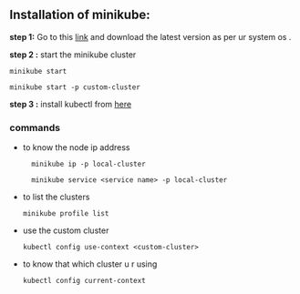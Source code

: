 ## Installation of minikube: 
__step 1:__ Go to this [link](https://minikube.sigs.k8s.io/docs/start/?arch=%2Fwindows%2Fx86-64%2Fstable%2F.exe+download) and download the latest version as per ur system os . 

__step 2 :__ start the minikube cluster  
  
    minikube start

    minikube start -p custom-cluster

__step 3 :__ install kubectl from [here](/kind_installation/kind_installation_guide.md#kind-installation-)  




### commands

- to know the node ip address  
  

        minikube ip -p local-cluster

        minikube service <service name> -p local-cluster 

- to list the clusters 
  
    
      minikube profile list 


- use the custom cluster 
  
    
      kubectl config use-context <custom-cluster>  

- to know that which cluster u r using  
  
    
      kubectl config current-context